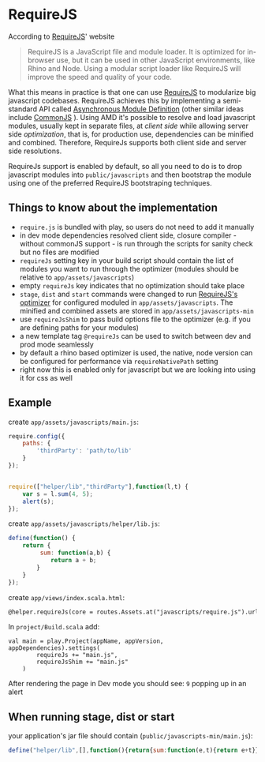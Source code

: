# RequireJS

According to [RequireJS](http://requirejs.org/)' website 

> RequireJS is a JavaScript file and module loader. It is optimized for in-browser use, but it can be used in other JavaScript environments, like Rhino and Node. Using a modular script loader like RequireJS will improve the speed and quality of your code.

What this means in practice is that one can use [RequireJS](http://requirejs.org/) to modularize big javascript codebases. RequireJS achieves this by implementing a semi-standard API called [Asynchronous Module Definition](http://wiki.commonjs.org/wiki/Modules/AsynchronousDefinition) (other similar ideas include [CommonJS](http://www.commonjs.org/) ). Using AMD it's possible to resolve and load javascript modules, usually kept in separate files, at _client side_ while allowing server side _optimization_, that is, for production use, dependencies can be minified and combined. Therefore, RequireJs supports both client side and server side resolutions.

RequireJs support is enabled by default, so all you need to do is to drop javascript modules into ```public/javascripts``` and then bootstrap the module using one of the preferred RequireJS bootstraping techniques.


## Things to know about the implementation

* ```require.js``` is bundled with play, so users do not need to add it manually
* in dev mode dependencies resolved client side, closure compiler - without commonJS support - is run through the scripts for sanity check but no files are modified
* ```requireJs``` setting key in your build script should contain the list of modules you want to run through the optimizer (modules should be relative to ```app/assets/javascripts```) 
* empty ```requireJs``` key indicates that no optimization should take place
*  ```stage```, ```dist``` and ```start``` commands were changed to
run [RequireJS's optimizer](http://requirejs.org/docs/optimization.html) for configured moduled in ```app/assets/javascripts```. The minified and combined assets are stored in ```app/assets/javascripts-min```
* use ```requireJsShim``` to pass build options file to the optimizer (e.g. if you are defining paths for your modules)
* a new template tag ```@requireJs``` can be used  to switch between dev and prod mode seamlessly 
* by default a rhino based optimizer is used, the native, node version can be configured for performance via ```requireNativePath``` setting
* right now this is enabled only for javascript but we are looking into using it for css as well

## Example

create `app/assets/javascripts/main.js`:

```js
require.config({
    paths: {
        'thirdParty': 'path/to/lib'
    }
});


require(["helper/lib","thirdParty"],function(l,t) {
	var s = l.sum(4, 5);
	alert(s);
});
```

create `app/assets/javascripts/helper/lib.js`:

```js
define(function() {
    return {
         sum: function(a,b) {
    		return a + b;
        }
    }
});
```

create `app/views/index.scala.html`:

```html
@helper.requireJs(core = routes.Assets.at("javascripts/require.js").url, module = routes.Assets.at("javascripts/main").url)
```

In `project/Build.scala` add:

```
val main = play.Project(appName, appVersion, appDependencies).settings(
    	requireJs += "main.js",
    	requireJsShim += "main.js"
    )	
```

After rendering the page in Dev mode you should see: ```9``` popping up in an alert

## When running stage, dist or start

your application's jar file should contain (```public/javascripts-min/main.js```):

```js
define("helper/lib",[],function(){return{sum:function(e,t){return e+t}}}),require(["helper/lib"],function(e){var t=e.sum(5,4);alert(t)}),define("main",function(){})
```